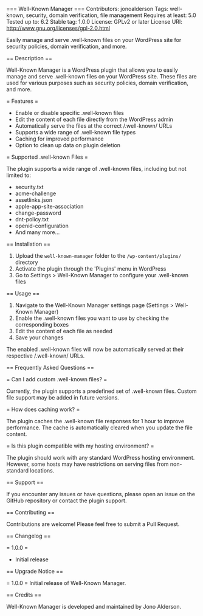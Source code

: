 === Well-Known Manager ===
Contributors: jonoalderson
Tags: well-known, security, domain verification, file management
Requires at least: 5.0
Tested up to: 6.2
Stable tag: 1.0.0
License: GPLv2 or later
License URI: http://www.gnu.org/licenses/gpl-2.0.html

Easily manage and serve .well-known files on your WordPress site for security policies, domain verification, and more.

== Description ==

Well-Known Manager is a WordPress plugin that allows you to easily manage and serve .well-known files on your WordPress site. These files are used for various purposes such as security policies, domain verification, and more.

= Features =

* Enable or disable specific .well-known files
* Edit the content of each file directly from the WordPress admin
* Automatically serve the files at the correct /.well-known/ URLs
* Supports a wide range of .well-known file types
* Caching for improved performance
* Option to clean up data on plugin deletion

= Supported .well-known Files =

The plugin supports a wide range of .well-known files, including but not limited to:

* security.txt
* acme-challenge
* assetlinks.json
* apple-app-site-association
* change-password
* dnt-policy.txt
* openid-configuration
* And many more...

== Installation ==

1. Upload the `well-known-manager` folder to the `/wp-content/plugins/` directory
2. Activate the plugin through the 'Plugins' menu in WordPress
3. Go to Settings > Well-Known Manager to configure your .well-known files

== Usage ==

1. Navigate to the Well-Known Manager settings page (Settings > Well-Known Manager)
2. Enable the .well-known files you want to use by checking the corresponding boxes
3. Edit the content of each file as needed
4. Save your changes

The enabled .well-known files will now be automatically served at their respective /.well-known/ URLs.

== Frequently Asked Questions ==

= Can I add custom .well-known files? =

Currently, the plugin supports a predefined set of .well-known files. Custom file support may be added in future versions.

= How does caching work? =

The plugin caches the .well-known file responses for 1 hour to improve performance. The cache is automatically cleared when you update the file content.

= Is this plugin compatible with my hosting environment? =

The plugin should work with any standard WordPress hosting environment. However, some hosts may have restrictions on serving files from non-standard locations.

== Support ==

If you encounter any issues or have questions, please open an issue on the GitHub repository or contact the plugin support.

== Contributing ==

Contributions are welcome! Please feel free to submit a Pull Request.

== Changelog ==

= 1.0.0 =
* Initial release

== Upgrade Notice ==

= 1.0.0 =
Initial release of Well-Known Manager.

== Credits ==

Well-Known Manager is developed and maintained by Jono Alderson.